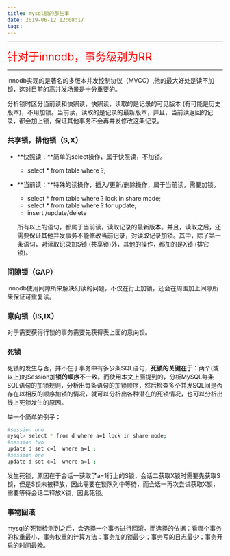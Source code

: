 ```yaml
---
title: mysql锁的那些事
date: 2019-06-12 12:08:17
tags:
---
```


***

<span style="color:red;font-size:25px">针对于innodb，事务级别为RR</span>

---

innodb实现的是著名的多版本并发控制协议（MVCC）,他的最大好处是读不加锁，这对目前的高并发场景是十分重要的。

分析锁时区分当前读和快照读，快照读，读取的是记录的可见版本 (有可能是历史版本)，不用加锁。当前读，读取的是记录的最新版本，并且，当前读返回的记录，都会加上锁，保证其他事务不会再并发修改这条记录。

###  共享锁，排他锁（S,X）

- **快照读：**简单的select操作，属于快照读，不加锁。

  - select * from table where ?;

  

- **当前读：**特殊的读操作，插入/更新/删除操作，属于当前读，需要加锁。

  - select * from table where ? lock in share mode;
  - select * from table where ? for update;
  - insert /update/delete

  所有以上的语句，都属于当前读，读取记录的最新版本。并且，读取之后，还需要保证其他并发事务不能修改当前记录，对读取记录加锁。其中，除了第一条语句，对读取记录加S锁 (共享锁)外，其他的操作，都加的是X锁 (排它锁)。

### 间隙锁（GAP）

innodb使用间隙所来解决幻读的问题，不仅在行上加锁，还会在周围加上间隙所来保证可重复读。

### 意向锁（IS,IX）

对于需要获得行锁的事务需要先获得表上面的意向锁。

### 死锁

死锁的发生与否，并不在于事务中有多少条SQL语句，**死锁的关键在于**：两个(或以上)的Session**加锁的顺序**不一致。而使用本文上面提到的，分析MySQL每条SQL语句的加锁规则，分析出每条语句的加锁顺序，然后检查多个并发SQL间是否存在以相反的顺序加锁的情况，就可以分析出各种潜在的死锁情况，也可以分析出线上死锁发生的原因。

举一个简单的例子：

``` bash
#session one
mysql> select * from d where a=1 lock in share mode;
#session two
update d set c=1  where a=1 ;
#session one 
update d set c=1  where a=1 ;
```

发生死锁，原因在于会话一获取了a=1行上的S锁，会话二获取X锁时需要先获取S锁，但是S锁未被释放，因此需要在锁队列中等待，而会话一再次尝试获取X锁，需要等待会话二释放X锁，因此死锁。



### 事物回滚

mysql的死锁检测到之后，会选择一个事务进行回滚。而选择的依据：看哪个事务的权重最小，事务权重的计算方法：事务加的锁最少；事务写的日志最少；事务开启的时间最晚。

